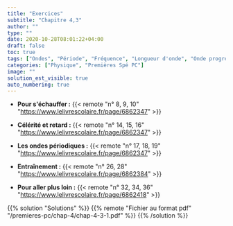 ```yaml
---
title: "Exercices"
subtitle: "Chapitre 4,3"
author: ""
type: ""
date: 2020-10-28T08:01:22+04:00
draft: false
toc: true
tags: ["Ondes", "Période", "Fréquence", "Longueur d'onde", "Onde progressive", "Onde mécanique", "Onde sinusoïdale", "Célérité"]
categories: ["Physique", "Premières Spé PC"]
image: ""
solution_est_visible: true
auto_numbering: true
---
```


- **Pour s'échauffer :** {{< remote "n° 8, 9, 10" "https://www.lelivrescolaire.fr/page/6862347" >}}

- **Célérité et retard :** {{< remote "n° 14, 15, 16" "https://www.lelivrescolaire.fr/page/6862347" >}}

- **Les ondes périodiques :** {{< remote "n° 17, 18, 19" "https://www.lelivrescolaire.fr/page/6862347" >}}

- **Entraînement :** {{< remote "n° 26, 28" "https://www.lelivrescolaire.fr/page/6862384" >}}

- **Pour aller plus loin :** {{< remote "n° 32, 34, 36" "https://www.lelivrescolaire.fr/page/6862418" >}}

{{% solution "Solutions" %}}
{{% remote "Fichier au format pdf" "/premieres-pc/chap-4/chap-4-3-1.pdf" %}}
{{% /solution %}}
